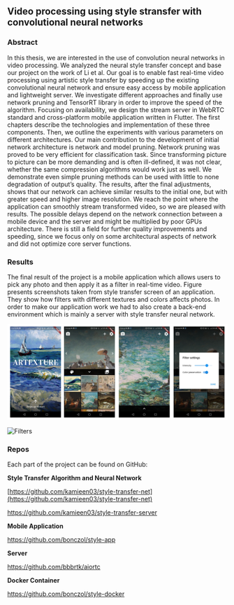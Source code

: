 ## Video processing using style stransfer with convolutional neural networks

### Abstract

In this thesis, we are interested in the use of convolution neural networks in video processing.
We analyzed the neural style transfer concept and base our project on the work of Li et al. 
Our goal is to enable fast real-time video processing using artistic style transfer by speeding
up the existing convolutional neural network and ensure easy access by mobile application and
lightweight server. We investigate different approaches and finally use network pruning and
TensorRT library in order to improve the speed of the algorithm. Focusing on availability, we
design the stream server in WebRTC standard and cross-platform mobile application written
in Flutter. The first chapters describe the technologies and implementation of these three
components. Then, we outline the experiments with various parameters on different architectures.
Our main contribution to the development of initial network architecture is network and
model pruning. Network pruning was proved to be very efficient for classification task. Since
transforming picture to picture can be more demanding and is often ill-defined, it was not clear,
whether the same compression algorithms would work just as well. We demonstrate even simple
pruning methods can be used with little to none degradation of output’s quality. The results,
after the final adjustments, shows that our network can achieve similar results to the initial one,
but with greater speed and higher image resolution. We reach the point where the application can
smoothly stream transformed video, so we are pleased with results. The possible delays depend
on the network connection between a mobile device and the server and might be multiplied by
poor GPUs architecture. There is still a field for further quality improvements and speeding,
since we focus only on some architectural aspects of network and did not optimize core server
functions.

### Results

The final result of the project is a mobile application which allows users to pick any photo and
then apply it as a filter in real-time video. Figure presents screenshots taken from style
transfer screen of an application. They show how filters with different textures and colors affects
photos. In order to make our application work we had to also create a back-end environment
which is mainly a server with style transfer neural network.

![MobileApp](https://raw.githubusercontent.com/bbbrtk/bachelor-thesis/master/thesis/Images/app.png)

![Filters](https://raw.githubusercontent.com/bbbrtk/bachelor-thesis/master/thesis/Images/mosaic1.png)


### Repos

Each part of the project can be found on GitHub:

**Style Transfer Algorithm and Neural Network**

[https://github.com/kamieen03/style-transfer-net](https://github.com/kamieen03/style-transfer-net)

https://github.com/kamieen03/style-transfer-server

**Mobile Application**

https://github.com/bonczol/style-app

**Server**

https://github.com/bbbrtk/aiortc

**Docker Container**

https://github.com/bonczol/style-docker


